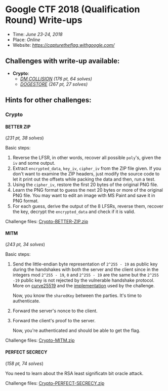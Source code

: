 # Google CTF 2018 (Qualification Round) Write-ups

- Time: _June 23-24, 2018_
- Place: _Online_
- Website: _https://capturetheflag.withgoogle.com/_

## Challenges with write-up available:

- **Crypto**:
  - _[DM COLLISION](Crypto-DM-COLLISION/README.md) (176 pt, 64 solves)_
  - _[DOGESTORE](Crypto-DOGESTORE/README.md) (267 pt, 27 solves)_

## Hints for other challenges:

### Crypto

#### BETTER ZIP

(_231 pt, 38 solves_)

Basic steps:

1. Reverse the LFSR, in other words, recover all possible `poly`'s, given the `iv` and some output.
2. Extract `encrypted_data`, `key_iv`, `cipher_iv` from the ZIP file given. If you don't want to examine the ZIP headers, just modify the source code to let it print out the offsets while packing the data and then, run a test.
3. Using the `cipher_iv`, restore the first 20 bytes of the original PNG file.
4. Learn the PNG format to guess the next 20 bytes or more of the original PNG file. You may want to edit an image with MS Paint and save it in PNG format.
5. For each guess, derive the output of the 8 LFSRs, reverse them, recover the key, decrypt the `encrypted_data` and check if it is valid.

Challenge files: [Crypto-BETTER-ZIP.zip](Crypto-BETTER-ZIP.zip)

#### MITM

(_243 pt, 34 solves_)

Basic steps:

1. Send the little-endian byte representation of `2^255 - 19` as public key during the handshakes with both the server and the client since in the integers mod `2^255 - 19`, `0` and `2^255 - 19` are the same but the `2^255 -19` public key is not rejected by the vulnerable handshake protocol. More on [curve25519](https://en.wikipedia.org/wiki/Curve25519) and the [implementation](http://cr.yp.to/ecdh/curve25519-20051115.pdf) used by the challenge.

    Now, you know the `sharedKey` between the parties. It's time to authenticate.

2. Forward the server's nonce to the client.
3. Forward the client's proof to the server.

    Now, you're authenticated and should be able to get the flag.

Challenge files: [Crypto-MITM.zip](Crypto-MITM.zip)

#### PERFECT SECRECY

(_158 pt, 74 solves_)

You need to learn about the RSA least significatn bit oracle attack.

Challenge files: [Crypto-PERFECT-SECRECY.zip](Crypto-PERFECT-SECRECY.zip)

